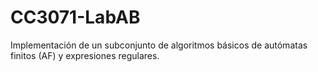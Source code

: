 # CC3071-LabAB
Implementación de un subconjunto de algoritmos básicos de autómatas finitos (AF) y expresiones regulares.
